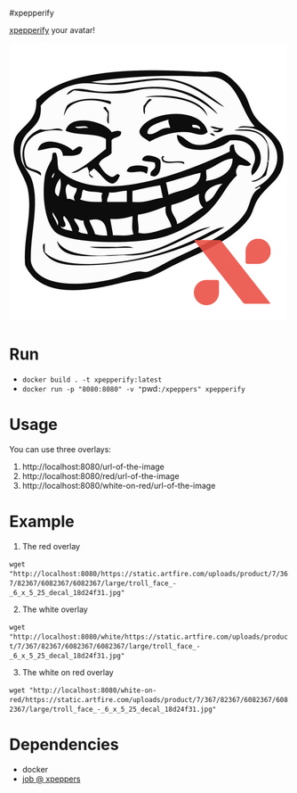 #xpepperify

[xpepperify](http://xpeppers.com) your avatar!

![watermarked profile picture](trollface.png)

# Run

- `docker build . -t xpepperify:latest`
- `docker run -p "8080:8080" -v "`pwd`:/xpeppers" xpepperify`

# Usage

You can use three overlays:

1. http://localhost:8080/url-of-the-image
2. http://localhost:8080/red/url-of-the-image
3. http://localhost:8080/white-on-red/url-of-the-image

# Example

1. The red overlay 

`wget "http://localhost:8080/https://static.artfire.com/uploads/product/7/367/82367/6082367/6082367/large/troll_face_-_6_x_5_25_decal_18d24f31.jpg"`

2. The white overlay 

`wget "http://localhost:8080/white/https://static.artfire.com/uploads/product/7/367/82367/6082367/6082367/large/troll_face_-_6_x_5_25_decal_18d24f31.jpg"`

3. The white on red overlay  

`wget "http://localhost:8080/white-on-red/https://static.artfire.com/uploads/product/7/367/82367/6082367/6082367/large/troll_face_-_6_x_5_25_decal_18d24f31.jpg"`

# Dependencies

- docker
- [job @ xpeppers](http://www.xpeppers.com/carriere)